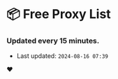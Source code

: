 # :package: Free Proxy List
### Updated every 15 minutes.

- Last updated: `2024-08-16 07:39`

:heart:
